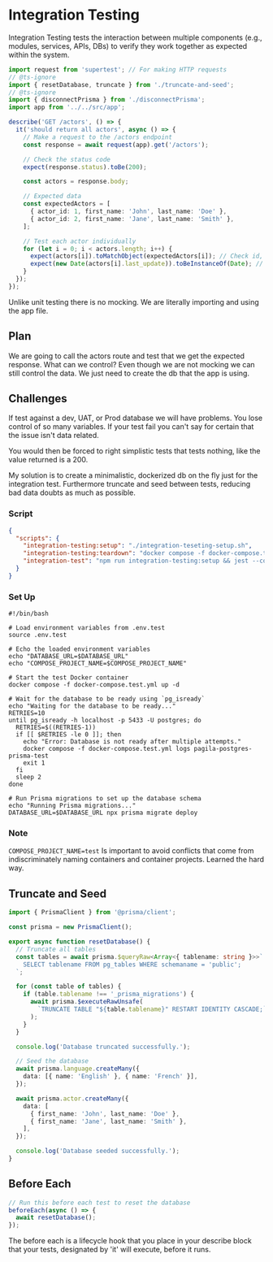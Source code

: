 # Integration Testing

Integration Testing tests the interaction between multiple components (e.g., modules, services, APIs, DBs) to verify they work together as expected within the system.

```ts
import request from 'supertest'; // For making HTTP requests
// @ts-ignore
import { resetDatabase, truncate } from './truncate-and-seed';
// @ts-ignore
import { disconnectPrisma } from './disconnectPrisma';
import app from '../../src/app';

describe('GET /actors', () => {
  it('should return all actors', async () => {
    // Make a request to the /actors endpoint
    const response = await request(app).get('/actors');

    // Check the status code
    expect(response.status).toBe(200);

    const actors = response.body;

    // Expected data
    const expectedActors = [
      { actor_id: 1, first_name: 'John', last_name: 'Doe' },
      { actor_id: 2, first_name: 'Jane', last_name: 'Smith' },
    ];

    // Test each actor individually
    for (let i = 0; i < actors.length; i++) {
      expect(actors[i]).toMatchObject(expectedActors[i]); // Check id, first_name, last_name
      expect(new Date(actors[i].last_update)).toBeInstanceOf(Date); // Ensure it's a valid date
    }
  });
});
```

Unlike unit testing there is no mocking.  We are literally importing and using the app file.

## Plan
We are going to call the actors route and test that we get the expected response.
What can we control?
Even though we are not mocking we can still control the data.
We just need to create the db that the app is using.

## Challenges

If test against a dev, UAT, or Prod database we will have problems.  You lose control of so many variables. If your test fail you can't say for certain that the issue isn't data related.

You would then be forced to right simplistic tests that tests nothing, like the value returned is a 200.

My solution is to create a minimalistic, dockerized db on the fly just for the integration test.  Furthermore truncate and seed between tests, reducing bad data doubts as much as possible.

### Script

```json
{
  "scripts": {
    "integration-testing:setup": "./integration-teseting-setup.sh",
    "integration-testing:teardown": "docker compose -f docker-compose.test.yml down",
    "integration-test": "npm run integration-testing:setup && jest --config jest.integration.config.js || true && npm run integration-testing:teardown"
  }
}
```

### Set Up

```text
#!/bin/bash

# Load environment variables from .env.test
source .env.test

# Echo the loaded environment variables
echo "DATABASE_URL=$DATABASE_URL"
echo "COMPOSE_PROJECT_NAME=$COMPOSE_PROJECT_NAME"

# Start the test Docker container
docker compose -f docker-compose.test.yml up -d

# Wait for the database to be ready using `pg_isready`
echo "Waiting for the database to be ready..."
RETRIES=10
until pg_isready -h localhost -p 5433 -U postgres; do
  RETRIES=$((RETRIES-1))
  if [[ $RETRIES -le 0 ]]; then
    echo "Error: Database is not ready after multiple attempts."
    docker compose -f docker-compose.test.yml logs pagila-postgres-prisma-test
    exit 1
  fi
  sleep 2
done

# Run Prisma migrations to set up the database schema
echo "Running Prisma migrations..."
DATABASE_URL=$DATABASE_URL npx prisma migrate deploy
```

### Note

`COMPOSE_PROJECT_NAME=test` Is important to avoid conflicts that come from indiscriminately naming containers and container projects.  Learned the hard way.

## Truncate and Seed

```typescript
import { PrismaClient } from '@prisma/client';

const prisma = new PrismaClient();

export async function resetDatabase() {
  // Truncate all tables
  const tables = await prisma.$queryRaw<Array<{ tablename: string }>>`
    SELECT tablename FROM pg_tables WHERE schemaname = 'public';
  `;

  for (const table of tables) {
    if (table.tablename !== '_prisma_migrations') {
      await prisma.$executeRawUnsafe(
        `TRUNCATE TABLE "${table.tablename}" RESTART IDENTITY CASCADE;`
      );
    }
  }

  console.log('Database truncated successfully.');

  // Seed the database
  await prisma.language.createMany({
    data: [{ name: 'English' }, { name: 'French' }],
  });

  await prisma.actor.createMany({
    data: [
      { first_name: 'John', last_name: 'Doe' },
      { first_name: 'Jane', last_name: 'Smith' },
    ],
  });

  console.log('Database seeded successfully.');
}
```

## Before Each

```typescript
// Run this before each test to reset the database
beforeEach(async () => {
  await resetDatabase();
});
```

The before each is a lifecycle hook that you place in your describe block that your tests, designated by 'it' will execute, before it runs.
